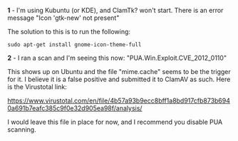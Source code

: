 **1** - I'm using Kubuntu (or KDE), and ClamTk? won't start. There is an error message "Icon 'gtk-new' not present"

The solution to this is to run the following:

```
sudo apt-get install gnome-icon-theme-full
```

**2** - I ran a scan and I'm seeing this now: "PUA.Win.Exploit.CVE\_2012\_0110"

This shows up on Ubuntu and the file "mime.cache" seems to be the trigger for it.  I believe it is a false positive and submitted it to ClamAV as such.  Here is the Virustotal link:

https://www.virustotal.com/en/file/4b57a93b9ecc8bff1a8bd917cfb873b6940a691b7eafc385c9f0e32d905ea98f/analysis/

I would leave this file in place for now, and I recommend you disable PUA scanning.